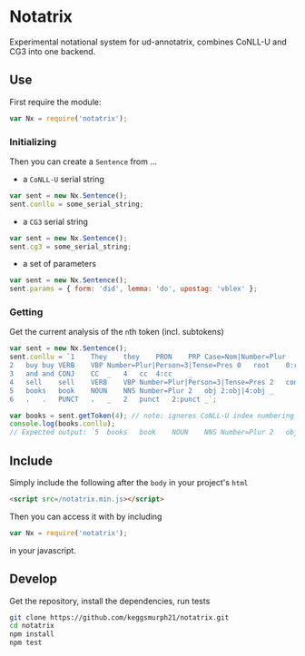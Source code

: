 # Notatrix

Experimental notational system for ud-annotatrix, combines CoNLL-U and CG3 into one backend.

## Use

First require the module:
```js
var Nx = require('notatrix');
```

### Initializing
Then you can create a `Sentence` from ...
 - a `CoNLL-U` serial string
```js
var sent = new Nx.Sentence();
sent.conllu = some_serial_string;
```

- a `CG3` serial string
```js
var sent = new Nx.Sentence();
sent.cg3 = some_serial_string;
```

- a set of parameters
```js
var sent = new Nx.Sentence();
sent.params = { form: 'did', lemma: 'do', upostag: 'vblex' };
```

### Getting
Get the current analysis of the `n`th token (incl. subtokens)
```js
var sent = new Nx.Sentence();
sent.conllu = `1	They	they	PRON	PRP	Case=Nom|Number=Plur	2	nsubj	2:nsubj|4:nsubj	_
2	buy	buy	VERB	VBP	Number=Plur|Person=3|Tense=Pres	0	root	0:root	_
3	and	and	CONJ	CC	_	4	cc	4:cc	_
4	sell	sell	VERB	VBP	Number=Plur|Person=3|Tense=Pres	2	conj	0:root|2:conj	_
5	books	book	NOUN	NNS	Number=Plur	2	obj	2:obj|4:obj	_
6	.	.	PUNCT	.	_	2	punct	2:punct	_`;

var books = sent.getToken(4); // note: ignores CoNLL-U index numbering
console.log(books.conllu);
// Expected output: `5	books	book	NOUN	NNS	Number=Plur	2	obj	2:obj|4:obj	_`
```


## Include

Simply include the following after the `body` in your project's `html`
```html
<script src=/notatrix.min.js></script>
```

Then you can access it with by including
```js
var Nx = require('notatrix');
```
in your javascript.

## Develop

Get the repository, install the dependencies, run tests
```sh
git clone https://github.com/keggsmurph21/notatrix.git
cd notatrix
npm install
npm test
```


